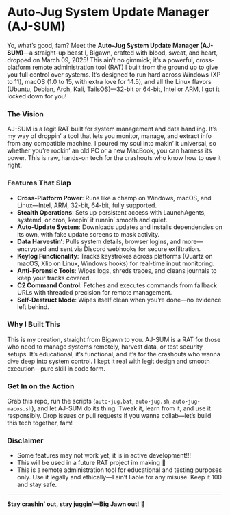 # Auto-Jug System Update Manager (AJ-SUM)

Yo, what’s good, fam? Meet the **Auto-Jug System Update Manager (AJ-SUM)**—a straight-up beast I, Bigawn, crafted with blood, sweat, and heart, dropped on March 09, 2025! This ain’t no gimmick; it’s a powerful, cross-platform remote administration tool (RAT) I built from the ground up to give you full control over systems. It’s designed to run hard across Windows (XP to 11), macOS (1.0 to 15, with extra love for 14.5), and all the Linux flavors (Ubuntu, Debian, Arch, Kali, TailsOS)—32-bit or 64-bit, Intel or ARM, I got it locked down for you!

### The Vision
AJ-SUM is a legit RAT built for system management and data handling. It’s my way of droppin’ a tool that lets you monitor, manage, and extract info from any compatible machine. I poured my soul into makin’ it universal, so whether you’re rockin’ an old PC or a new MacBook, you can harness its power. This is raw, hands-on tech for the crashouts who know how to use it right.

### Features That Slap
- **Cross-Platform Power**: Runs like a champ on Windows, macOS, and Linux—Intel, ARM, 32-bit, 64-bit, fully supported.
- **Stealth Operations**: Sets up persistent access with LaunchAgents, systemd, or cron, keepin’ it runnin’ smooth and quiet.
- **Auto-Update System**: Downloads updates and installs dependencies on its own, with fake update screens to mask activity.
- **Data Harvestin’**: Pulls system details, browser logins, and more—encrypted and sent via Discord webhooks for secure exfiltration.
- **Keylog Functionality**: Tracks keystrokes across platforms (Quartz on macOS, Xlib on Linux, Windows hooks) for real-time input monitoring.
- **Anti-Forensic Tools**: Wipes logs, shreds traces, and cleans journals to keep your tracks covered.
- **C2 Command Control**: Fetches and executes commands from fallback URLs with threaded precision for remote management.
- **Self-Destruct Mode**: Wipes itself clean when you’re done—no evidence left behind.

### Why I Built This
This is my creation, straight from Bigawn to you. AJ-SUM is a RAT for those who need to manage systems remotely, harvest data, or test security setups. It’s educational, it’s functional, and it’s for the crashouts who wanna dive deep into system control. I kept it real with legit design and smooth execution—pure skill in code form.

### Get In on the Action
Grab this repo, run the scripts (`auto-jug.bat`, `auto-jug.sh`, `auto-jug-macos.sh`), and let AJ-SUM do its thing. Tweak it, learn from it, and use it responsibly. Drop issues or pull requests if you wanna collab—let’s build this tech together, fam!

### Disclaimer
- Some features may not work yet, it is in active development!!!
- This will be used in a future RAT project im making 👀
- This is a remote administration tool for educational and testing purposes only. Use it legally and ethically—I ain’t liable for any misuse. Keep it 100 and stay safe.

---

**Stay crashin’ out, stay juggin’—Big Jawn out!** 🚀
